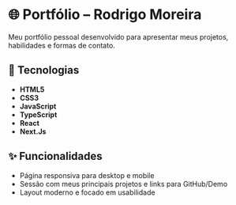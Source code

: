 # 🌐 Portfólio – Rodrigo Moreira

Meu portfólio pessoal desenvolvido para apresentar meus projetos, habilidades e formas de contato.

## 🚀 Tecnologias

- **HTML5**  
- **CSS3**  
- **JavaScript**
- **TypeScript**
- **React**
- **Next.Js**

## ✨ Funcionalidades

- Página responsiva para desktop e mobile  
- Sessão com meus principais projetos e links para GitHub/Demo  
- Layout moderno e focado em usabilidade